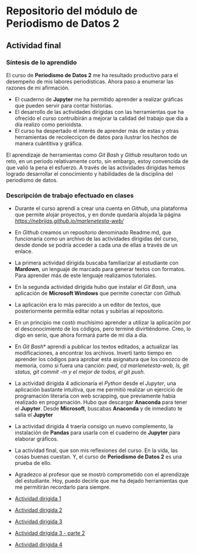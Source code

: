 
# Repositorio del módulo de Periodismo de Datos 2

## Actividad final

### Síntesis de lo aprendido

El curso de **Periodismo de Datos 2** me ha resultado productivo para el desempeño de mis labores periodísticas. Ahora paso a enumerar las razones de mi afirmación.

- El cuaderno de **Jupyter** me ha permitido aprender a realizar gráficas que pueden servir para contar historias.
- El desarrollo de las actividades dirigidas con las herramientas que ha ofrecido el curso contruibirán a mejorar la calidad del trabajo que día a día realizo como perioidsta.
- El curso ha despertado el interés de aprender más de estas y otras herramientas de recolecciçon de datos para ilustrar los hechos de manera cuàntitiva y gráfica.

El aprendizaje de herramientas como *Git Bash* y *Github* resultaron todo un reto, en un periodo relativamente corto, sin embargo, estoy convencida de que valió la pena el esfuerzo. 
A través de las actividades dirigidas hemos logrado desarrollar el conocimiento  y habilidades de la disciplina del periodismo de datos.

### Descripción de trabajo efectuado en clases

- Durante el curso aprendí a crear una cuenta en *Github*, una plataforma que permite alojar proyectos, y en donde quedaría alojada la página *https://nebrijas.github.io/marlenetesta-web/*
- En *Github* creamos un repositorio denominado Readme.md, que funcionaría como un archivo de las actividades dirigidas del curso, desde donde se podría acceder a cada una de ellas a través de un enlace.
- La primera actividad dirigida buscaba familiarizar al estudiante con **Mardown**, un lenguaje de marcado para generar textos con formatos.  Para aprender más de este lenguaje realizamos tutoriales.
- En la segunda actividad dirigida hubo que instalar el *Git Bash*, una aplicación de **Microsoft Windows** que permite conectar con *Github.*
- La aplicaciòn era lo màs parecido a un editor de textos, que posteriormente permitía editar notas y subirlas al repositorio. 
- En un principio me costò muchísimo aprender a utilizar la aplicaciòn por el desconocimiento de los códigos, pero terminé divirtiéndome. Creo, lo digo en serio, que ahora formará parte de mi día a día.
- En *Git Bash** aprendí a publicar los textos editados, a actualizar las modificaciones, a encontrar los archivos.  Invertì tanto tiempo en aprender los códigos para aprobar esta asignatura que los conozco de memoria, como si fuera una canción: *pwd, cd marlenetesta-web, ls, git status, git commit -m y el mejor de todos, el git push*.
- La actividad dirigida 4 adicionaría el *Python* desde el *Jupyter*, una aplicación bastante intuitiva, que me permitiò realizar un ejercicio de programación literaria con web scrapping, que previamente había realizado en programación.   Hubo que descargar **Anaconda** para tener el **Jupyter**.  Desde **Microsoft**, buscabas **Anaconda** y de inmediato te salía el **Jupyter**
- La actividad dirigida 4 traería consigo un nuevo complemento, la instalación de **Pandas** para usarla con el cuaderno de **Jupyter** para elaborar gráficos.
- La actividad final, que son mis reflexiones del curso.  En la vida, las cosas buenas cuestan.  Y, el curso de **Periodismo de Datos 2** es una prueba de ello.  
- Agradezco al profesor que se mostrò comprometido con el aprendizaje del estudiante.  Hoy, puedo decirle que me ha dejado herramientas que me permitiràn recordarlo para siempre.   












- [Actividad dirigida 1](ad1.md)
- [Actividad dirigida 2](ad2.md)
- [Actividad dirigida 3](ad3.md)
- [Actividad dirigida 3 - parte 2](ad3_2.md)
- [Actividad dirigida 4](ad4.md)




